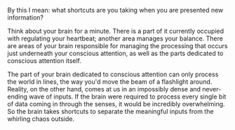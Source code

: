 By this I mean: what shortcuts are you taking when you are presented new information?

Think about your brain for a minute. There is a part of it currently occupied with regulating your heartbeat; another area manages your balance. There are areas of your brain responsible for managing the processing that occurs just underneath your conscious attention, as well as the parts dedicated to conscious attention itself. 

The part of your brain dedicated to conscious attention can only process the world in lines, the way you'd move the beam of a flashlight around. Reality, on the other hand, comes at us in an impossibly dense and never-ending wave of inputs. If the brain were required to process every single bit of data coming in through the senses, it would be incredibly overwhelming. So the brain takes shortcuts to separate the meaningful inputs from the whirling chaos outside.

